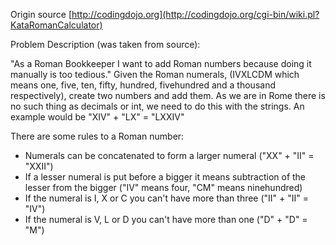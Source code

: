 Origin source [http://codingdojo.org](http://codingdojo.org/cgi-bin/wiki.pl?KataRomanCalculator)

Problem Description (was taken from source):

"As a Roman Bookkeeper I want to add Roman numbers because doing it manually is too tedious." Given the Roman numerals, (IVXLCDM which means one, five, ten, fifty, hundred, fivehundred and a thousand respectively), create two numbers and add them. As we are in Rome there is no such thing as decimals or int, we need to do this with the strings. An example would be "XIV" + "LX" = "LXXIV"

There are some rules to a Roman number:
 * Numerals can be concatenated to form a larger numeral ("XX" + "II" = "XXII") 
 * If a lesser numeral is put before a bigger it means subtraction of the lesser from the bigger ("IV" means four, "CM" means ninehundred)
 * If the numeral is I, X or C you can't have more than three ("II" + "II" = "IV")
 * If the numeral is V, L or D you can't have more than one ("D" + "D" = "M") 